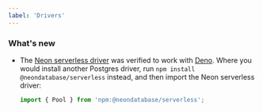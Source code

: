```yaml
---
label: 'Drivers'
---
```


### What's new

- The [Neon serverless driver](https://github.com/neondatabase/serverless) was verified to work with [Deno](https://github.com/denoland/deno). Where you would install another Postgres driver, run `npm install @neondatabase/serverless` instead, and then import the Neon serverless driver:

  ```js
  import { Pool } from 'npm:@neondatabase/serverless';
  ```
